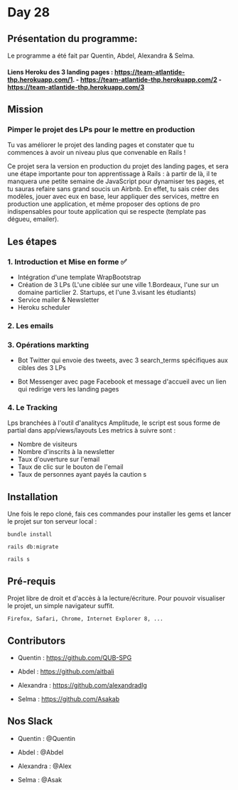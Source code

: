 # Day 28

## Présentation du programme:
Le programme a été fait par Quentin, Abdel, Alexandra & Selma. 

#### Liens Heroku des 3 landing pages : https://team-atlantide-thp.herokuapp.com/1. - https://team-atlantide-thp.herokuapp.com/2 - https://team-atlantide-thp.herokuapp.com/3

## Mission

### Pimper le projet des LPs pour le mettre en production

Tu vas améliorer le projet des landing pages et constater que tu commences à avoir un niveau plus que convenable en Rails !

Ce projet sera la version en production du projet des landing pages, et sera une étape importante pour ton apprentissage à Rails : à partir de là, il te manquera une petite semaine de JavaScript pour dynamiser tes pages, et tu sauras refaire sans grand soucis un Airbnb. En effet, tu sais créer des modèles, jouer avec eux en base, leur appliquer des services, mettre en production une application, et même proposer des options de pro indispensables pour toute application qui se respecte (template pas dégueu, emailer).


## Les étapes 


### 1. Introduction et Mise en forme ✅

* Intégration d'une template WrapBootstrap 
* Création de 3 LPs (L'une ciblée sur une ville  1.Bordeaux, l'une sur un domaine particlier 2. Startups, et l'une 3.visant les étudiants)
* Service mailer & Newsletter 
* Heroku scheduler 

### 2. Les emails 

### 3. Opérations markting

* Bot Twitter qui envoie des tweets, avec 3 search_terms spécifiques aux cibles des 3 LPs


* Bot Messenger avec page Facebook et message d'accueil avec un lien qui redirige vers les landing pages 


### 4. Le Tracking 

Lps branchées à l'outil d'analitycs Amplitude, le script est sous forme de partial dans app/views/layouts
Les metrics à suivre sont : 
- Nombre de visiteurs
- Nombre d'inscrits à la newsletter
- Taux d'ouverture sur l'email
- Taux de clic sur le bouton de l'email
- Taux de personnes ayant payés la caution
s


## Installation

Une fois le repo cloné, fais ces commandes pour installer les gems et lancer le projet sur ton serveur local :


```
bundle install 
```

```
rails db:migrate 
```

```
rails s
```

## Pré-requis

Projet libre de droit et d'accès à la lecture/écriture. Pour pouvoir visualiser le projet, un simple navigateur suffit.

```
Firefox, Safari, Chrome, Internet Explorer 8, ...
```
## Contributors

* Quentin : https://github.com/QUB-SPG

* Abdel : https://github.com/aitbali

* Alexandra : https://github.com/alexandradlg

* Selma : https://github.com/Asakab

## Nos Slack

* Quentin : @Quentin

* Abdel : @Abdel

* Alexandra : @Alex

* Selma : @Asak